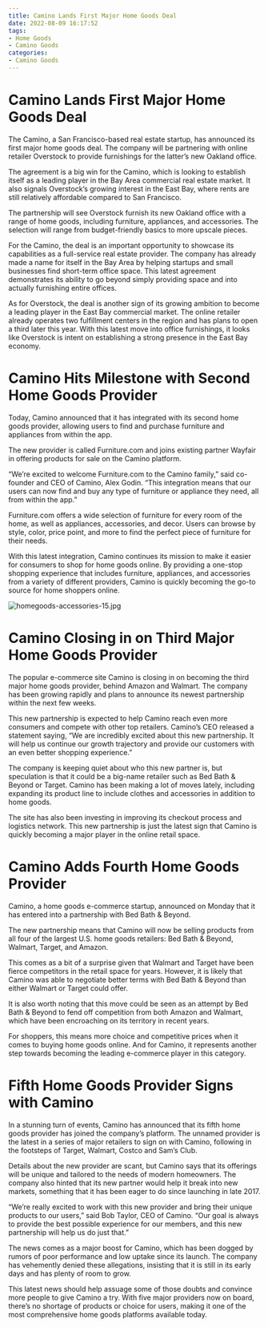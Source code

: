 ```yaml
---
title: Camino Lands First Major Home Goods Deal
date: 2022-08-09 16:17:52
tags:
- Home Goods
- Camino Goods
categories:
- Camino Goods
---
```

#  Camino Lands First Major Home Goods Deal

The Camino, a San Francisco-based real estate startup, has announced its first major home goods deal. The company will be partnering with online retailer Overstock to provide furnishings for the latter’s new Oakland office.

The agreement is a big win for the Camino, which is looking to establish itself as a leading player in the Bay Area commercial real estate market. It also signals Overstock’s growing interest in the East Bay, where rents are still relatively affordable compared to San Francisco.

The partnership will see Overstock furnish its new Oakland office with a range of home goods, including furniture, appliances, and accessories. The selection will range from budget-friendly basics to more upscale pieces.

For the Camino, the deal is an important opportunity to showcase its capabilities as a full-service real estate provider. The company has already made a name for itself in the Bay Area by helping startups and small businesses find short-term office space. This latest agreement demonstrates its ability to go beyond simply providing space and into actually furnishing entire offices.

As for Overstock, the deal is another sign of its growing ambition to become a leading player in the East Bay commercial market. The online retailer already operates two fulfillment centers in the region and has plans to open a third later this year. With this latest move into office furnishings, it looks like Overstock is intent on establishing a strong presence in the East Bay economy.

#  Camino Hits Milestone with Second Home Goods Provider

Today, Camino announced that it has integrated with its second home goods provider, allowing users to find and purchase furniture and appliances from within the app.

The new provider is called Furniture.com and joins existing partner Wayfair in offering products for sale on the Camino platform.

“We’re excited to welcome Furniture.com to the Camino family,” said co-founder and CEO of Camino, Alex Godin. “This integration means that our users can now find and buy any type of furniture or appliance they need, all from within the app.”

Furniture.com offers a wide selection of furniture for every room of the home, as well as appliances, accessories, and decor. Users can browse by style, color, price point, and more to find the perfect piece of furniture for their needs.

With this latest integration, Camino continues its mission to make it easier for consumers to shop for home goods online. By providing a one-stop shopping experience that includes furniture, appliances, and accessories from a variety of different providers, Camino is quickly becoming the go-to source for home shoppers online.

![homegoods-accessories-15.jpg](/images/homegoods-accessories-15.jpg)

#  Camino Closing in on Third Major Home Goods Provider

The popular e-commerce site Camino is closing in on becoming the third major home goods provider, behind Amazon and Walmart. The company has been growing rapidly and plans to announce its newest partnership within the next few weeks.

This new partnership is expected to help Camino reach even more consumers and compete with other top retailers. Camino’s CEO released a statement saying, “We are incredibly excited about this new partnership. It will help us continue our growth trajectory and provide our customers with an even better shopping experience.”

The company is keeping quiet about who this new partner is, but speculation is that it could be a big-name retailer such as Bed Bath & Beyond or Target. Camino has been making a lot of moves lately, including expanding its product line to include clothes and accessories in addition to home goods.

The site has also been investing in improving its checkout process and logistics network. This new partnership is just the latest sign that Camino is quickly becoming a major player in the online retail space.

#  Camino Adds Fourth Home Goods Provider

Camino, a home goods e-commerce startup, announced on Monday that it has entered into a partnership with Bed Bath & Beyond. 

The new partnership means that Camino will now be selling products from all four of the largest U.S. home goods retailers: Bed Bath & Beyond, Walmart, Target, and Amazon. 

This comes as a bit of a surprise given that Walmart and Target have been fierce competitors in the retail space for years. However, it is likely that Camino was able to negotiate better terms with Bed Bath & Beyond than either Walmart or Target could offer. 

It is also worth noting that this move could be seen as an attempt by Bed Bath & Beyond to fend off competition from both Amazon and Walmart, which have been encroaching on its territory in recent years. 

For shoppers, this means more choice and competitive prices when it comes to buying home goods online. And for Camino, it represents another step towards becoming the leading e-commerce player in this category.

#  Fifth Home Goods Provider Signs with Camino

In a stunning turn of events, Camino has announced that its fifth home goods provider has joined the company’s platform. The unnamed provider is the latest in a series of major retailers to sign on with Camino, following in the footsteps of Target, Walmart, Costco and Sam’s Club.

Details about the new provider are scant, but Camino says that its offerings will be unique and tailored to the needs of modern homeowners. The company also hinted that its new partner would help it break into new markets, something that it has been eager to do since launching in late 2017.

“We’re really excited to work with this new provider and bring their unique products to our users,” said Bob Taylor, CEO of Camino. “Our goal is always to provide the best possible experience for our members, and this new partnership will help us do just that.”

The news comes as a major boost for Camino, which has been dogged by rumors of poor performance and low uptake since its launch. The company has vehemently denied these allegations, insisting that it is still in its early days and has plenty of room to grow.

This latest news should help assuage some of those doubts and convince more people to give Camino a try. With five major providers now on board, there’s no shortage of products or choice for users, making it one of the most comprehensive home goods platforms available today.
